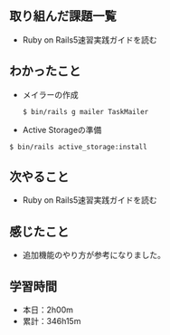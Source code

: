 ## 取り組んだ課題一覧
- Ruby on Rails5速習実践ガイドを読む
## わかったこと
- メイラーの作成
  ```
  $ bin/rails g mailer TaskMailer
  ```
- Active Storageの準備
```
$ bin/rails active_storage:install
```
## 次やること
- Ruby on Rails5速習実践ガイドを読む
## 感じたこと
- 追加機能のやり方が参考になりました。
## 学習時間
- 本日：2h00m
- 累計：346h15m
